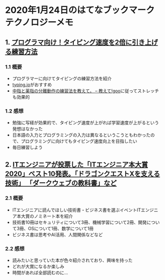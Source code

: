 # 2020年1月24日のはてなブックマークテクノロジーメモ

## 1. [プログラマ向け！タイピング速度を2倍に引き上げる練習方法](https://sitest.jp/blog/?p=2332)

### 1.1 概要

- プログラマーに向けてタイピングの練習方法を紹介
- [typing.io](https://typing.io/)がおすすめ
- [中指と薬指の分離動作の練習法を教えて。 – 教えて!goo](http://oshiete.goo.ne.jp/qa/3743662.html)に従ってストレッチも効果的

### 1.2 感想

- 勉強に写経が効果的で、タイピング速度が上がれば学習速度が上がるという発想はなかった
- 日本語の入力とプログラミングの入力は異なるというこうともわかったので、プログラミングに向けてもタイピング速度向上を目指したい
- 毎日練習しよう

## 2. [ITエンジニアが投票した「ITエンジニア本大賞2020」ベスト10発表。「ドラゴンクエストXを支える技術」 「ダークウェブの教科書」など](https://www.publickey1.jp/blog/20/itit202010x.html)

### 2.1 概要

- ITエンジニアに読んでほしい技術書・ビジネス書を選ぶイベントITエンジニア本大賞のノミネート本を紹介
- 技術書10冊はセキュリティについて3冊、機械学習について2冊、開発について3冊、OSについて1冊、数学について1冊
- ビジネス書は思考やAI活用、人間関係などなど

### 2.2 感想

- 読みたいと思っていた本が色々紹介されており、興味を持った
- どれが大賞になるか楽しみ
- 時間があれば全部読むのに…
